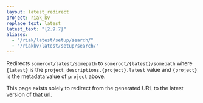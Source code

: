 ```yaml
---
layout: latest_redirect
project: riak_kv
replace_text: latest
latest_text: "{2.9.7}"
aliases:
  - "/riak/latest/setup/search/"
  - "/riakkv/latest/setup/search/"
---
```


Redirects `someroot/latest/somepath` to `someroot/{latest}/somepath` 
where `{latest}` is the `project_descriptions.{project}.latest` value
and `{project}` is the metadata value of `project` above.

This page exists solely to redirect from the generated URL to the latest version of
that url.


